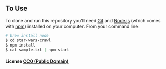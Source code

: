 ## To Use

To clone and run this repository you'll need [Git](https://git-scm.com) and [Node.js](https://nodejs.org/en/download/) (which comes with [npm](http://npmjs.com)) installed on your computer. From your command line:

```bash
# brew install node
$ cd star-wars-crawl
$ npm install
$ cat sample.txt | npm start
```

#### License [CC0 (Public Domain)](LICENSE.md)
